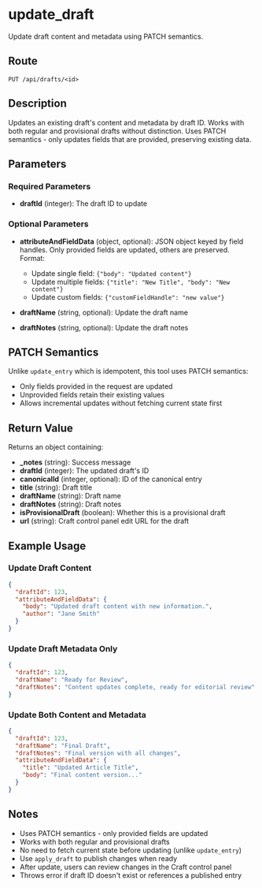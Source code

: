 # update_draft

Update draft content and metadata using PATCH semantics.

## Route

`PUT /api/drafts/<id>`

## Description

Updates an existing draft's content and metadata by draft ID. Works with both regular and provisional drafts without distinction. Uses PATCH semantics - only updates fields that are provided, preserving existing data.

## Parameters

### Required Parameters

- **draftId** (integer): The draft ID to update

### Optional Parameters

- **attributeAndFieldData** (object, optional): JSON object keyed by field handles. Only provided fields are updated, others are preserved. Format:
  - Update single field: `{"body": "Updated content"}`
  - Update multiple fields: `{"title": "New Title", "body": "New content"}`
  - Update custom fields: `{"customFieldHandle": "new value"}`
  
- **draftName** (string, optional): Update the draft name
- **draftNotes** (string, optional): Update the draft notes

## PATCH Semantics

Unlike `update_entry` which is idempotent, this tool uses PATCH semantics:

- Only fields provided in the request are updated
- Unprovided fields retain their existing values
- Allows incremental updates without fetching current state first

## Return Value

Returns an object containing:

- **_notes** (string): Success message
- **draftId** (integer): The updated draft's ID
- **canonicalId** (integer, optional): ID of the canonical entry
- **title** (string): Draft title
- **draftName** (string): Draft name
- **draftNotes** (string): Draft notes
- **isProvisionalDraft** (boolean): Whether this is a provisional draft
- **url** (string): Craft control panel edit URL for the draft

## Example Usage

### Update Draft Content
```json
{
  "draftId": 123,
  "attributeAndFieldData": {
    "body": "Updated draft content with new information.",
    "author": "Jane Smith"
  }
}
```

### Update Draft Metadata Only
```json
{
  "draftId": 123,
  "draftName": "Ready for Review",
  "draftNotes": "Content updates complete, ready for editorial review"
}
```

### Update Both Content and Metadata
```json
{
  "draftId": 123,
  "draftName": "Final Draft",
  "draftNotes": "Final version with all changes",
  "attributeAndFieldData": {
    "title": "Updated Article Title",
    "body": "Final content version..."
  }
}
```

## Notes

- Uses PATCH semantics - only provided fields are updated
- Works with both regular and provisional drafts
- No need to fetch current state before updating (unlike `update_entry`)
- Use `apply_draft` to publish changes when ready
- After update, users can review changes in the Craft control panel
- Throws error if draft ID doesn't exist or references a published entry
